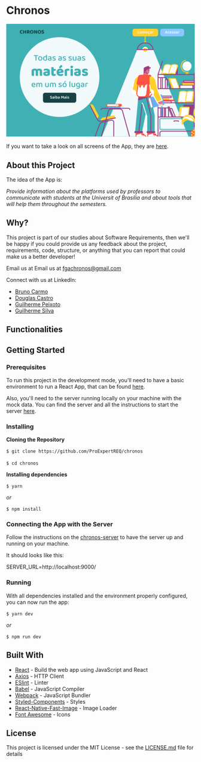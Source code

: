 # Chronos

![Preview-Screen](https://github.com/ProExpertREQ/chronos/blob/main/landing-page.svg)

If you want to take a look on all screens of the App, they are [here](https://www.figma.com/file/7UtR5fAFaceQ44PswuWh6V/Chronos?node-id=0%3A1).

## About this Project

The idea of the App is:

_Provide information about the platforms used by professors to communicate with students at the Universit of Brasília and about tools that will help them throughout the semesters._


## Why?


This project is part of our studies about Software Requirements, then we'll be happy if you could provide us any feedback about the project, requirements, code, structure, or anything that you can report that could make us a better developer!


Email us at Email us at fgachronos@gmail.com


Connect with us at LinkedIn:
  * [Bruno Carmo](ttps://www.linkedin.com)
  * [Douglas Castro](https://www.linkedin.com/in/douglas-castro-461071145/)
  * [Guilherme Peixoto](ttps://www.linkedin.com)
  * [Guilherme Silva](ttps://www.linkedin.com)


## Functionalities



## Getting Started

### Prerequisites

To run this project in the development mode, you'll need to have a basic environment to run a React App, that can be found [here](https://reactjs.org/docs/getting-started.html).

Also, you'll need to the server running locally on your machine with the mock data. You can find the server and all the instructions to start the server [here](https://github.com/ProExpertREQ/chronos-server).

### Installing

**Cloning the Repository**

```
$ git clone https://github.com/ProExpertREQ/chronos

$ cd chronos
```

**Installing dependencies**

```
$ yarn
```

_or_

```
$ npm install
```

### Connecting the App with the Server

Follow the instructions on the [chronos-server](https://github.com/ProExpertREQ/chronos-server) to have the server up and running on your machine.


It should looks like this:


SERVER_URL=http://localhost:9000/


### Running

With all dependencies installed and the environment properly configured, you can now run the app:


```
$ yarn dev
```

_or_


```
$ npm run dev
```


## Built With


- [React](https://reactjs.org/) - Build the web app using JavaScript and React
- [Axios](https://github.com/axios/axios) - HTTP Client
- [ESlint](https://eslint.org/) - Linter
- [Babel](https://babeljs.io/) - JavaScript Compiler
- [Webpack](https://webpack.js.org/) - JavaScript Bundler
- [Styled-Components](https://www.styled-components.com/) - Styles
- [React-Native-Fast-Image](https://github.com/DylanVann/react-native-fast-image) - Image Loader
- [Font Awesome](https://fontawesome.com/) - Icons


## License

This project is licensed under the MIT License - see the [LICENSE.md](https://github.com/ProExpertREQ/chronos/blob/main/LICENSE) file for details
